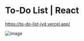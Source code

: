 # To-Do List | React

https://to-do-list-jvd.vercel.app/

![image](https://github.com/Jarmovd/to-do-list/assets/47450872/8e2ad7ca-f8a1-43cd-8b71-49df6c1b1b54)

